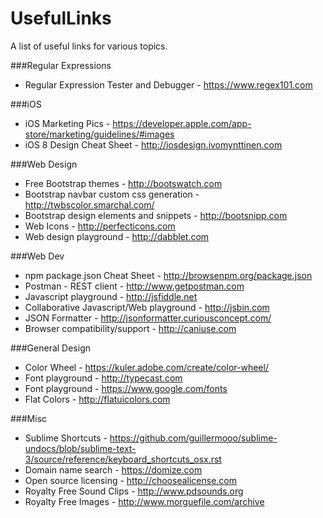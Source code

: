 # UsefulLinks
A list of useful links for various topics.

###Regular Expressions
* Regular Expression Tester and Debugger - https://www.regex101.com

###iOS
* iOS Marketing Pics - https://developer.apple.com/app-store/marketing/guidelines/#images 
* iOS 8 Design Cheat Sheet - http://iosdesign.ivomynttinen.com 

###Web Design
* Free Bootstrap themes - http://bootswatch.com
* Bootstrap navbar custom css generation - http://twbscolor.smarchal.com/
* Bootstrap design elements and snippets - http://bootsnipp.com
* Web Icons - http://perfecticons.com
* Web design playground - http://dabblet.com

###Web Dev
* npm package.json Cheat Sheet - http://browsenpm.org/package.json
* Postman - REST client - http://www.getpostman.com
* Javascript playground - http://jsfiddle.net
* Collaborative Javascript/Web playground - http://jsbin.com
* JSON Formatter - http://jsonformatter.curiousconcept.com/
* Browser compatibility/support - http://caniuse.com

###General Design
* Color Wheel - https://kuler.adobe.com/create/color-wheel/
* Font playground - http://typecast.com
* Font playground - https://www.google.com/fonts
* Flat Colors - http://flatuicolors.com 

###Misc
* Sublime Shortcuts - https://github.com/guillermooo/sublime-undocs/blob/sublime-text-3/source/reference/keyboard_shortcuts_osx.rst
* Domain name search - https://domize.com
* Open source licensing - http://choosealicense.com
* Royalty Free Sound Clips - http://www.pdsounds.org
* Royalty Free Images - http://www.morguefile.com/archive
